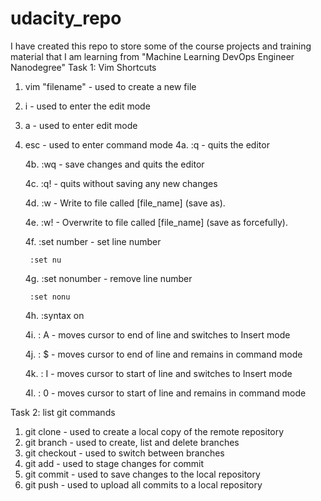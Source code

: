 # udacity_repo
I have created this repo to store some of the course projects and training material that I am learning from "Machine Learning DevOps Engineer Nanodegree"
Task 1: Vim Shortcuts
1. vim "filename" - used to create a new file
2. i - used to enter the edit mode
3. a - used to enter edit mode
4. esc - used to enter command mode
     	4a. :q - quits the editor
   
 	4b. :wq - save changes and quits the editor
   
	4c. :q! - quits without saving any new changes

	4d. :w - Write to file called [file_name] (save as).

	4e. :w! - Overwrite to file called [file_name] (save as forcefully).

	4f. :set number - set line number

	    :set nu
   
	4g. :set nonumber - remove line number

	    :set nonu
   
	4h. :syntax on

	4i. : A - moves cursor to end of line and switches to Insert mode

	4j. : $ - moves cursor to end of line and remains in command mode

	4k. : I - moves cursor to start of line and switches to Insert mode

	4l. : 0 - moves cursor to start of line and remains in command mode

	 
Task 2: list git commands
1. git clone - used to create a local copy of the remote repository
2. git branch - used to create, list and delete branches
3. git checkout - used to switch between branches
4. git add - used to stage changes for commit
5. git commit - used to save changes to the local repository
6. git push - used to upload all commits to a local repository
